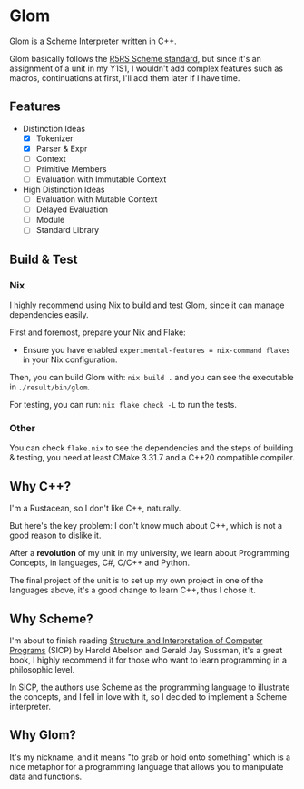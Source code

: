 # Glom

Glom is a Scheme Interpreter written in C++.

Glom basically follows the [R5RS Scheme standard](https://docs.racket-lang.org/r5rs/r5rs-std/index.html), but since it's an assignment of a unit in my Y1S1, I wouldn't add complex features such as macros, continuations at first, I'll add them later if I have time.

## Features
- Distinction Ideas
  - [x] Tokenizer
  - [x] Parser & Expr
  - [ ] Context
  - [ ] Primitive Members
  - [ ] Evaluation with Immutable Context
- High Distinction Ideas
  - [ ] Evaluation with Mutable Context
  - [ ] Delayed Evaluation
  - [ ] Module
  - [ ] Standard Library

## Build & Test

### Nix

I highly recommend using Nix to build and test Glom, since it can manage dependencies easily.

First and foremost, prepare your Nix and Flake:

- Ensure you have enabled `experimental-features = nix-command flakes` in your Nix configuration.

Then, you can build Glom with: `nix build .` and you can see the executable in `./result/bin/glom`.

For testing, you can run: `nix flake check -L` to run the tests.

### Other

You can check `flake.nix` to see the dependencies and the steps of building & testing, you need at least CMake 3.31.7 and a C++20 compatible compiler.

## Why C++?

I'm a Rustacean, so I don't like C++, naturally.

But here's the key problem: I don't know much about C++, which is not a good reason to dislike it.

After a **revolution** of my unit in my university, we learn about Programming Concepts, in languages, C#, C/C++ and Python.

The final project of the unit is to set up my own project in one of the languages above, it's a good change to learn C++, thus I chose it.

## Why Scheme?

I'm about to finish reading [Structure and Interpretation of Computer Programs](https://web.mit.edu/6.001/6.037/sicp.pdf) (SICP) by Harold Abelson and Gerald Jay Sussman, it's a great book, I highly recommend it for those who want to learn programming in a philosophic level.

In SICP, the authors use Scheme as the programming language to illustrate the concepts, and I fell in love with it, so I decided to implement a Scheme interpreter.

## Why Glom?

It's my nickname, and it means "to grab or hold onto something" which is a nice metaphor for a programming language that allows you to manipulate data and functions.